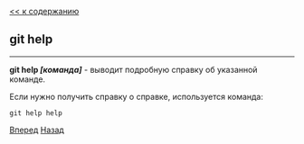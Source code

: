 [<< к содержанию](./readme.md)

## git help
---
**git help *[команда]*** - выводит подробную справку об указанной команде.

Если нужно получить справку о справке, используется команда:


```bash=
git help help
``` 



[Вперед](./init.md)   [Назад](./history.md)